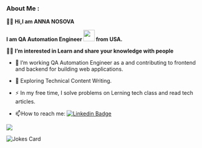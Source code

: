 

###  About Me :

:woman_technologist: **Hi,I am ANNA NOSOVA** 

**I am QA Automation Engineer <img src="https://media.giphy.com/media/WUlplcMpOCEmTGBtBW/giphy.gif" width="30"> from USA.**

:man_student: **I’m interested in Learn and share your knowledge with people**
  

- :telescope: I’m working QA Automation Engineer as a  and contributing to frontend and backend for building web applications.

- :seedling: Exploring Technical Content Writing.

- :zap: In my free time, I solve problems on Lerning tech class and read tech articles.

- :mailbox:How to reach me: [![Linkedin Badge](https://img.shields.io/badge/-kakbar-blue?style=flat&logo=Linkedin&logoColor=white)](your-linkedin-url)





![](https://komarev.com/ghpvc/?username=annaelecconte)







[](https://assets.pinterest.com/ext/embed.html?id=592082682284247832)









<img src="https://readme-jokes.vercel.app/api" alt="Jokes Card" />


















<!---
annaelecconte/annaelecconte is a ✨ special ✨ repository because its `README.md` (this file) appears on your GitHub profile.
You can click the Preview link to take a look at your changes.
--->





















